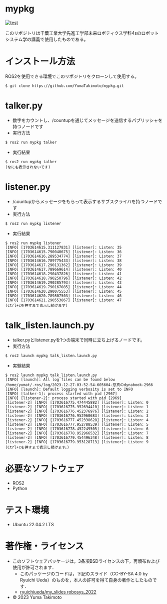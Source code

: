 # mypkg
[![test](https://github.com/YumaTakimoto/mypkg/actions/workflows/test.yml/badge.svg)](https://github.com/YumaTakimoto/mypkg/actions/workflows/test.yml)

このリポジトリは千葉工業大学先進工学部未来ロボティクス学科4sのロボットシステム学の講義で使用したものである。

# インストール方法
ROS2を使用できる環境でこのリポジトリをクローンして使用する。  

```
$ git clone https://github.com/YumaTakimoto/mypkg.git
```

# talker.py
* 数字をカウントし、/countupを通じてメッセージを送信するパブリッシャを持つノードです
* 実行方法
```
$ ros2 run mypkg talker
```
* 実行結果
```
$ ros2 run mypkg talker
(なにも表示されないです)
```

# listener.py
* /countupからメッセージをもらって表示するサブスクライバを持つノードです
* 実行方法
```
$ ros2 run mypkg listener
```
* 実行結果
```
$ ros2 run mypkg listener
[INFO] [1703614615.311127831] [listener]: Listen: 35
[INFO] [1703614615.790040675] [listener]: Listen: 36
[INFO] [1703614616.289534774] [listener]: Listen: 37
[INFO] [1703614616.789775433] [listener]: Listen: 38
[INFO] [1703614617.290131362] [listener]: Listen: 39
[INFO] [1703614617.789669614] [listener]: Listen: 40
[INFO] [1703614618.290437826] [listener]: Listen: 41
[INFO] [1703614618.790250796] [listener]: Listen: 42
[INFO] [1703614619.290285793] [listener]: Listen: 43
[INFO] [1703614619.790167085] [listener]: Listen: 44
[INFO] [1703614620.290075553] [listener]: Listen: 45
[INFO] [1703614620.789807503] [listener]: Listen: 46
[INFO] [1703614621.290553867] [listener]: Listen: 47
(ctrl+cを押すまで表示し続けます)
```

# talk_listen.launch.py
* talker.pyとlistener.pyを1つの端末で同時に立ち上げるノードです。
* 実行方法
```
$ ros2 launch mypkg talk_listen.launch.py
```
* 実験結果
```
$ ros2 launch mypkg talk_listen.launch.py
[INFO] [launch]: All log files can be found below /home/yumat/.ros/log/2023-12-27-03-52-54-605604-悠真のdynabook-2966
[INFO] [launch]: Default logging verbosity is set to INFO
[INFO] [talker-1]: process started with pid [2967]
[INFO] [listener-2]: process started with pid [2969]
[listener-2] [INFO] [1703616775.474445882] [listener]: Listen: 0
[listener-2] [INFO] [1703616775.952694410] [listener]: Listen: 1
[listener-2] [INFO] [1703616776.452376976] [listener]: Listen: 2
[listener-2] [INFO] [1703616776.952960683] [listener]: Listen: 3
[listener-2] [INFO] [1703616777.452338628] [listener]: Listen: 4
[listener-2] [INFO] [1703616777.952788539] [listener]: Listen: 5
[listener-2] [INFO] [1703616778.452249505] [listener]: Listen: 6
[listener-2] [INFO] [1703616778.952966532] [listener]: Listen: 7
[listener-2] [INFO] [1703616779.454496348] [listener]: Listen: 8
[listener-2] [INFO] [1703616779.953128713] [listener]: Listen: 9
(Ctrl+cを押すまで表示し続けます。)
```

# 必要なソフトウェア
* ROS2  
* Python
 
# テスト環境
* Ubuntu 22.04.2 LTS

# 著作権・ライセンス
* このソフトウェアパッケージは，3条項BSDライセンスの下，再頒布および使用が許可されます． 
  * このパッケージのコードは，下記のスライド（CC-BY-SA 4.0 by Ryuichi Ueda）のものを，本人の許可を得て自身の著作としたものです．
  * [ryuichiueda/my_slides robosys_2022](https://github.com/ryuichiueda/my_slides/tree/master/robosys_2022)
* © 2023 Yuma Takimoto
